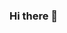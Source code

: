 ### Hi there 👋

<!--
**21aLeX/21aLeX** is a ✨ _special_ ✨ repository because its `README.md` (this file) appears on your GitHub profile.

Here are some ideas to get you started:

- 🔭 I’m currently working on myself. 
- 🌱 I’m currently learning on hexlet! Studying frontend developer.
